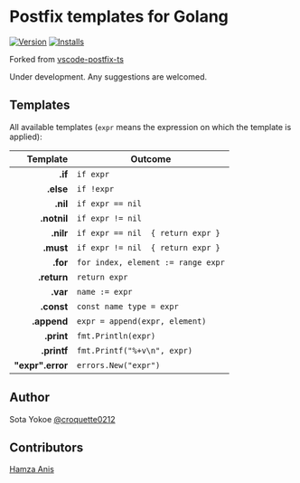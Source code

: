 # Postfix templates for Golang
[![Version](https://vsmarketplacebadge.apphb.com/version-short/yokoe.vscode-postfix-go.svg
)](https://marketplace.visualstudio.com/items?itemName=yokoe.vscode-postfix-go)
[![Installs](https://vsmarketplacebadge.apphb.com/installs/yokoe.vscode-postfix-go.svg
)](https://marketplace.visualstudio.com/items?itemName=yokoe.vscode-postfix-go)

Forked from [vscode-postfix-ts](https://github.com/ipatalas/vscode-postfix-ts)

Under development. Any suggestions are welcomed.

## Templates

All available templates (`expr` means the expression on which the template is applied):

| Template          | Outcome |
| -------:          | ------- |
| **.if**           | `if expr` |
| **.else**         | `if !expr` |
| **.nil**         | `if expr == nil` |
| **.notnil**      | `if expr != nil` |
| **.nilr**      | `if expr == nil  { return expr }` |
| **.must**      | `if expr != nil  { return expr }` |
| **.for**          | `for index, element := range expr` |
| **.return**       | `return expr` |
| **.var**          | `name := expr` |
| **.const**          | `const name type = expr` |
| **.append**          | `expr = append(expr, element)` |
| **.print**          | `fmt.Println(expr)` |
| **.printf**          | `fmt.Printf("%+v\n", expr)` |
| **"expr".error**          | `errors.New("expr")` |

## Author

Sota Yokoe [@croquette0212](https://twitter.com/croquette0212)

## Contributors
[Hamza Anis](https://github.com/HamzaAnis)